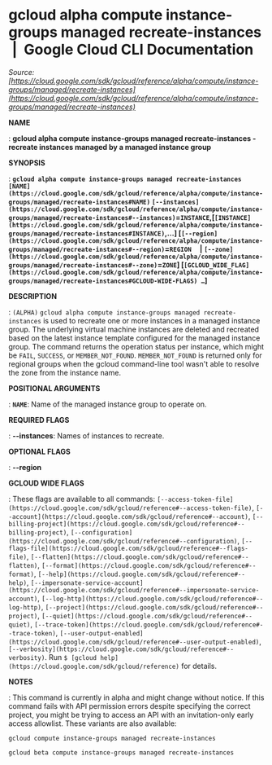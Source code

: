 # gcloud alpha compute instance-groups managed recreate-instances  |  Google Cloud CLI Documentation

*Source: [https://cloud.google.com/sdk/gcloud/reference/alpha/compute/instance-groups/managed/recreate-instances](https://cloud.google.com/sdk/gcloud/reference/alpha/compute/instance-groups/managed/recreate-instances)*

**NAME**

: **gcloud alpha compute instance-groups managed recreate-instances - recreate instances managed by a managed instance group**

**SYNOPSIS**

: **`gcloud alpha compute instance-groups managed recreate-instances` `[NAME](https://cloud.google.com/sdk/gcloud/reference/alpha/compute/instance-groups/managed/recreate-instances#NAME)` `[--instances](https://cloud.google.com/sdk/gcloud/reference/alpha/compute/instance-groups/managed/recreate-instances#--instances)`=`INSTANCE`,[`[INSTANCE](https://cloud.google.com/sdk/gcloud/reference/alpha/compute/instance-groups/managed/recreate-instances#INSTANCE)`,…] [`[--region](https://cloud.google.com/sdk/gcloud/reference/alpha/compute/instance-groups/managed/recreate-instances#--region)`=`REGION`     | `[--zone](https://cloud.google.com/sdk/gcloud/reference/alpha/compute/instance-groups/managed/recreate-instances#--zone)`=`ZONE`] [`[GCLOUD_WIDE_FLAG](https://cloud.google.com/sdk/gcloud/reference/alpha/compute/instance-groups/managed/recreate-instances#GCLOUD-WIDE-FLAGS) …`]**

**DESCRIPTION**

: `(ALPHA)` `gcloud alpha compute instance-groups managed
recreate-instances` is used to recreate one or more instances in a managed
instance group. The underlying virtual machine instances are deleted and
recreated based on the latest instance template configured for the managed
instance group.
The command returns the operation status per instance, which might be
``FAIL``,
``SUCCESS``, or
``MEMBER_NOT_FOUND``.
``MEMBER_NOT_FOUND`` is returned only for
regional groups when the gcloud command-line tool wasn't able to resolve the
zone from the instance name.

**POSITIONAL ARGUMENTS**

: **`NAME`**:
Name of the managed instance group to operate on.

**REQUIRED FLAGS**

: **--instances**:
Names of instances to recreate.

**OPTIONAL FLAGS**

: **--region**

**GCLOUD WIDE FLAGS**

: These flags are available to all commands: `[--access-token-file](https://cloud.google.com/sdk/gcloud/reference#--access-token-file)`,
`[--account](https://cloud.google.com/sdk/gcloud/reference#--account)`, `[--billing-project](https://cloud.google.com/sdk/gcloud/reference#--billing-project)`,
`[--configuration](https://cloud.google.com/sdk/gcloud/reference#--configuration)`,
`[--flags-file](https://cloud.google.com/sdk/gcloud/reference#--flags-file)`,
`[--flatten](https://cloud.google.com/sdk/gcloud/reference#--flatten)`, `[--format](https://cloud.google.com/sdk/gcloud/reference#--format)`, `[--help](https://cloud.google.com/sdk/gcloud/reference#--help)`, `[--impersonate-service-account](https://cloud.google.com/sdk/gcloud/reference#--impersonate-service-account)`,
`[--log-http](https://cloud.google.com/sdk/gcloud/reference#--log-http)`,
`[--project](https://cloud.google.com/sdk/gcloud/reference#--project)`, `[--quiet](https://cloud.google.com/sdk/gcloud/reference#--quiet)`, `[--trace-token](https://cloud.google.com/sdk/gcloud/reference#--trace-token)`, `[--user-output-enabled](https://cloud.google.com/sdk/gcloud/reference#--user-output-enabled)`,
`[--verbosity](https://cloud.google.com/sdk/gcloud/reference#--verbosity)`.
Run `$ [gcloud help](https://cloud.google.com/sdk/gcloud/reference)` for details.

**NOTES**

: This command is currently in alpha and might change without notice. If this
command fails with API permission errors despite specifying the correct project,
you might be trying to access an API with an invitation-only early access
allowlist. These variants are also available:

```
gcloud compute instance-groups managed recreate-instances
```

```
gcloud beta compute instance-groups managed recreate-instances
```